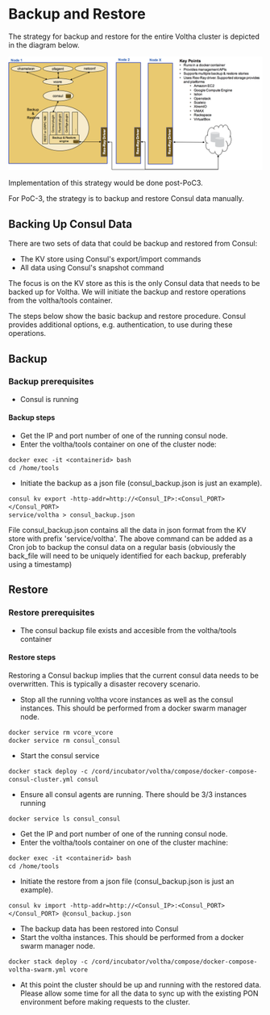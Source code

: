 # Backup and Restore

The strategy for backup and restore for the entire Voltha cluster is 
depicted in the diagram below.

 ![back_restore](./backup_restore.png "Back and Restore")
 
 Implementation of this strategy would be done post-PoC3.   
 
For PoC-3, the strategy is to backup and restore Consul data manually.

## Backing Up Consul Data

There are two sets of data that could be backup and restored from Consul:

* The KV store using Consul's export/import commands
* All data using Consul's snapshot command

The focus is on the KV store as this is the only Consul data that needs to be 
backed up for Voltha.  We will initiate the backup and restore operations 
from the voltha/tools container.
 
The steps below show the basic backup and restore procedure.   Consul provides
 additional options, e.g. authentication, to use during these operations.  

## Backup

### Backup prerequisites

* Consul is running

#### Backup steps

* Get the IP and port number of one of the running consul node.
* Enter the voltha/tools container on one of the cluster node:

```angular2html
docker exec -it <containerid> bash
cd /home/tools
```

* Initiate the backup as a json file (consul_backup.json is just an example).

```angular2html
consul kv export -http-addr=http://<Consul_IP>:<Consul_PORT></Consul_PORT> 
service/voltha > consul_backup.json
```

File consul_backup.json contains all the data in json format from the KV 
store with prefix 'service/voltha'.  The above command can be added as a 
Cron job to backup the consul data on a regular basis (obviously the 
back_file will need to be uniquely identified for each backup, 
preferably using a timestamp)

## Restore

### Restore prerequisites

* The consul backup file exists and accesible from the voltha/tools container

#### Restore steps

Restoring a Consul backup implies that the current consul data needs to be 
overwritten.  This is typically a disaster recovery scenario.

* Stop all the running voltha vcore instances as well as the consul instances. This should be performed from a docker swarm manager node.

```angular2html
docker service rm vcore_vcore
docker service rm consul_consul
```

* Start the consul service

```angular2html
docker stack deploy -c /cord/incubator/voltha/compose/docker-compose-consul-cluster.yml consul
```

* Ensure all consul agents are running.  There should be 3/3 instances running

```angular2html
docker service ls consul_consul
```

* Get the IP and port number of one of the running consul node. 
* Enter the voltha/tools container on one of the cluster machine:

```angular2html
docker exec -it <containerid> bash
cd /home/tools
```

* Initiate the restore from a json file (consul_backup.json is just an example).

```angular2html
consul kv import -http-addr=http://<Consul_IP>:<Consul_PORT></Consul_PORT> @consul_backup.json
```

* The backup data has been restored into Consul
* Start the voltha instances. This should be performed from a docker swarm manager node.

```angular2html
docker stack deploy -c /cord/incubator/voltha/compose/docker-compose-voltha-swarm.yml vcore
```

* At this point the cluster should be up and running with the restored data.
  Please allow some time for all the data to sync up with the existing PON 
  environment before making requests to the cluster.
